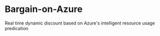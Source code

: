 # Bargain-on-Azure
Real time dynamic discount based on Azure's intelligent resource usage predication
